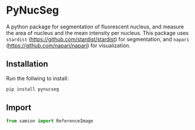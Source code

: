 # PyNucSeg
A python package for segmentation of fluorescent nucleus, and measure the area of nucleus and the mean intensity per nucleus. This package uses `stardist` (https://github.com/stardist/stardist) for segmentation, and `napari` (https://github.com/napari/napari) for visualization.

## Installation
Run the follwing to install:
```python
pip install pynucseg
```
## Import

```python
from samion import ReferenceImage
```
